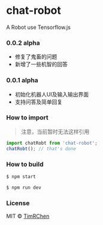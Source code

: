 # chat-robot
A Robot use Tensorflow.js

### 0.0.2 alpha

-   修复了鬼畜的问题
-   新增了一些机智的回答

### 0.0.1 alpha

-   初始化机器人UI及输入输出界面
-   支持问答及简单回复

### How to import
>   注意，当前暂时无法这样引用
```js
import chatRobt from 'chat-robot';
chatRobt(); // that's done
```

### How to build
```bash
$ npm start
```
```bash
$ npm run dev
```

### License

MIT © [TimRChen](https://github.com/TimRChen/chat-robot/blob/master/LICENSE)